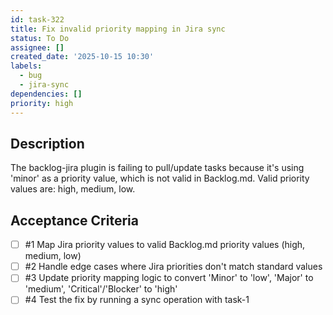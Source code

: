 ```yaml
---
id: task-322
title: Fix invalid priority mapping in Jira sync
status: To Do
assignee: []
created_date: '2025-10-15 10:30'
labels:
  - bug
  - jira-sync
dependencies: []
priority: high
---
```


## Description

<!-- SECTION:DESCRIPTION:BEGIN -->
The backlog-jira plugin is failing to pull/update tasks because it's using 'minor' as a priority value, which is not valid in Backlog.md. Valid priority values are: high, medium, low.
<!-- SECTION:DESCRIPTION:END -->

## Acceptance Criteria
<!-- AC:BEGIN -->
- [ ] #1 Map Jira priority values to valid Backlog.md priority values (high, medium, low)
- [ ] #2 Handle edge cases where Jira priorities don't match standard values
- [ ] #3 Update priority mapping logic to convert 'Minor' to 'low', 'Major' to 'medium', 'Critical'/'Blocker' to 'high'
- [ ] #4 Test the fix by running a sync operation with task-1
<!-- AC:END -->
